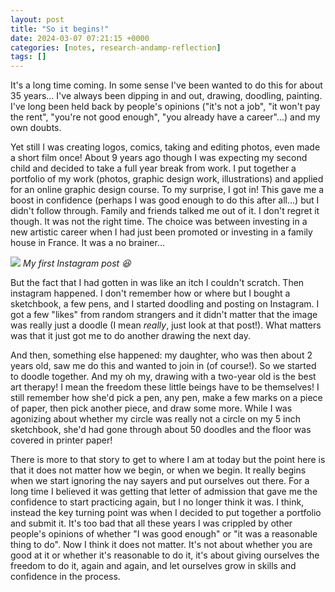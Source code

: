 ```yaml
---
layout: post
title: "So it begins!"
date: 2024-03-07 07:21:15 +0000
categories: [notes, research-andamp-reflection]
tags: []
---
```


It's a long time coming. In some sense I've been wanted to do this for about 35 years... I've always been dipping in and out, drawing, doodling, painting. I've long been held back by people's opinions ("it's not a job", "it won't pay the rent", "you're not good enough", "you already have a career"...) and my own doubts.

Yet still I was creating logos, comics, taking and editing photos, even made a short film once! About 9 years ago though I was expecting my second child and decided to take a full year break from work. I put together a portfolio of my work (photos, graphic design work, illustrations) and applied for an online graphic design course. To my surprise, I got in! This gave me a boost in confidence (perhaps I was good enough to do this after all...) but I didn't follow through. Family and friends talked me out of it. I don't regret it though. It was not the right time. The choice was between investing in a new artistic career when I had just been promoted or investing in a family house in France. It was a no brainer...

![](/oca-foundation-painting-log/assets/images/untitled-artwork-4.jpg)
_My first Instagram post 😆_

But the fact that I had gotten in was like an itch I couldn't scratch. Then instagram happened. I don't remember how or where but I bought a sketchbook, a few pens, and I started doodling and posting on Instagram. I got a few "likes" from random strangers and it didn't matter that the image was really just a doodle (I mean _really_, just look at that post!). What matters was that it just got me to do another drawing the next day.

And then, something else happened: my daughter, who was then about 2 years old, saw me do this and wanted to join in (of course!). So we started to doodle together. And my oh my, drawing with a two-year old is the best art therapy! I mean the freedom these little beings have to be themselves! I still remember how she'd pick a pen, any pen, make a few marks on a piece of paper, then pick another piece, and draw some more. While I was agonizing about whether my circle was really not a circle on my 5 inch sketchbook, she'd had gone through about 50 doodles and the floor was covered in printer paper!

There is more to that story to get to where I am at today but the point here is that it does not matter how we begin, or when we begin. It really begins when we start ignoring the nay sayers and put ourselves out there. For a long time I believed it was getting that letter of admission that gave me the confidence to start practicing again, but I no longer think it was. I think, instead the key turning point was when I decided to put together a portfolio and submit it. It's too bad that all these years I was crippled by other people's opinions of whether "I was good enough" or "it was a reasonable thing to do". Now I think it does not matter. It's not about whether you are good at it or whether it's reasonable to do it, it's about giving ourselves the freedom to do it, again and again, and let ourselves grow in skills and confidence in the process.

